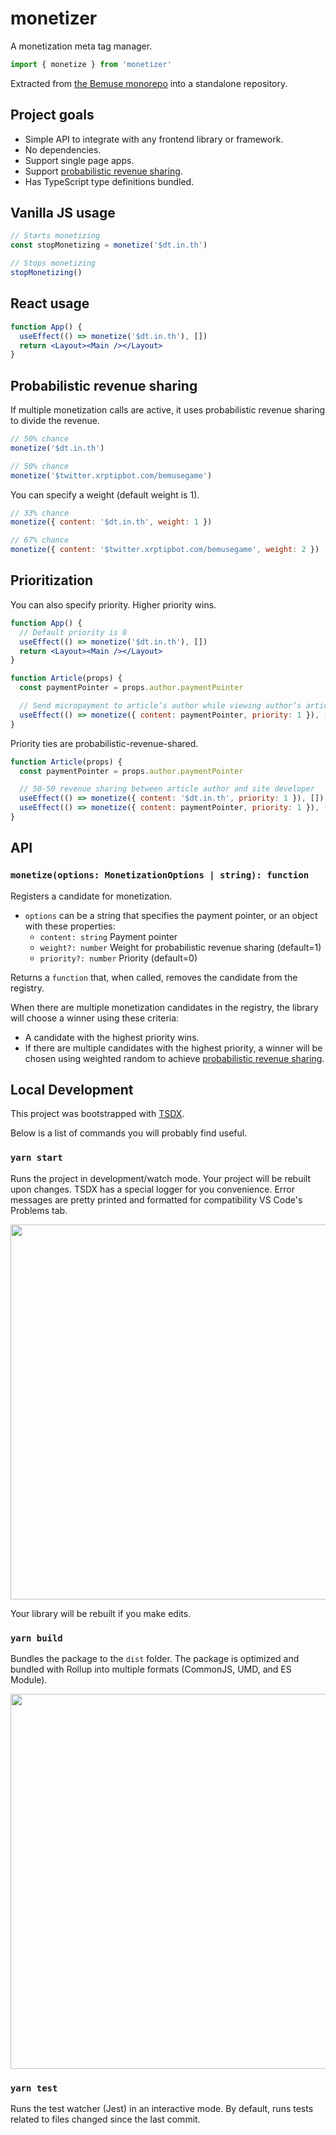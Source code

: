 # monetizer

A monetization meta tag manager.

```jsx
import { monetize } from 'monetizer'
```

Extracted from [the Bemuse monorepo](https://github.com/bemusic/bemuse/tree/5af5512164561df8a4cc03796b409793a4f564a4/packages/monetizer) into a standalone repository.

## Project goals

- Simple API to integrate with any frontend library or framework.
- No dependencies.
- Support single page apps.
- Support [probabilistic revenue sharing](https://webmonetization.org/docs/probabilistic-rev-sharing).
- Has TypeScript type definitions bundled.

## Vanilla JS usage

```jsx
// Starts monetizing
const stopMonetizing = monetize('$dt.in.th')

// Stops monetizing
stopMonetizing()
```

## React usage

```jsx
function App() {
  useEffect(() => monetize('$dt.in.th'), [])
  return <Layout><Main /></Layout>
}
```

## Probabilistic revenue sharing

If multiple monetization calls are active, it uses probabilistic revenue sharing to divide the revenue.

```jsx
// 50% chance
monetize('$dt.in.th')

// 50% chance
monetize('$twitter.xrptipbot.com/bemusegame')
```

You can specify a weight (default weight is 1).

```jsx
// 33% chance
monetize({ content: '$dt.in.th', weight: 1 })

// 67% chance
monetize({ content: '$twitter.xrptipbot.com/bemusegame', weight: 2 })
```

## Prioritization

You can also specify priority. Higher priority wins.

```jsx
function App() {
  // Default priority is 0
  useEffect(() => monetize('$dt.in.th'), [])
  return <Layout><Main /></Layout>
}

function Article(props) {
  const paymentPointer = props.author.paymentPointer

  // Send micropayment to article’s author while viewing author’s article
  useEffect(() => monetize({ content: paymentPointer, priority: 1 }), [])
}
```

Priority ties are probabilistic-revenue-shared.

```jsx
function Article(props) {
  const paymentPointer = props.author.paymentPointer

  // 50-50 revenue sharing between article author and site developer
  useEffect(() => monetize({ content: '$dt.in.th', priority: 1 }), [])
  useEffect(() => monetize({ content: paymentPointer, priority: 1 }), [])
}
```

## API

### `monetize(options: MonetizationOptions | string): function`

Registers a candidate for monetization.

- `options` can be a string that specifies the payment pointer, or an object with these properties:
  - `content: string` Payment pointer
  - `weight?: number` Weight for probabilistic revenue sharing (default=1)
  - `priority?: number` Priority (default=0)

Returns a `function` that, when called, removes the candidate from the registry.

When there are multiple monetization candidates in the registry, the library will choose a winner using these criteria:

- A candidate with the highest priority wins.
- If there are multiple candidates with the highest priority, a winner will be chosen using weighted random to achieve [probabilistic revenue sharing](https://webmonetization.org/docs/probabilistic-rev-sharing).

## Local Development

This project was bootstrapped with [TSDX](https://github.com/jaredpalmer/tsdx).

Below is a list of commands you will probably find useful.

### `yarn start`

Runs the project in development/watch mode. Your project will be rebuilt upon changes. TSDX has a special logger for you convenience. Error messages are pretty printed and formatted for compatibility VS Code's Problems tab.

<img src="https://user-images.githubusercontent.com/4060187/52168303-574d3a00-26f6-11e9-9f3b-71dbec9ebfcb.gif" width="600" />

Your library will be rebuilt if you make edits.

### `yarn build`

Bundles the package to the `dist` folder.
The package is optimized and bundled with Rollup into multiple formats (CommonJS, UMD, and ES Module).

<img src="https://user-images.githubusercontent.com/4060187/52168322-a98e5b00-26f6-11e9-8cf6-222d716b75ef.gif" width="600" />

### `yarn test`

Runs the test watcher (Jest) in an interactive mode.
By default, runs tests related to files changed since the last commit.
